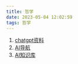 ```yaml
---
title: 哲学
date: 2023-05-04 12:02:59
tags: 哲学
---
```


1. [chatgpt资料](https://zj8n9mefwa.feishu.cn/base/CS8tbAfXhavG1JsouvQc8wy2niY?table=tblFWIpte5xmOwu3&view=vewhn9pMi1)
2. [AI导航](https://www.naviai.cn/)
3. [AI知识库](https://ki6j1b0d92h.feishu.cn/wiki/wikcnAFcEccJ5iXiU8MRntc2Vyb)
